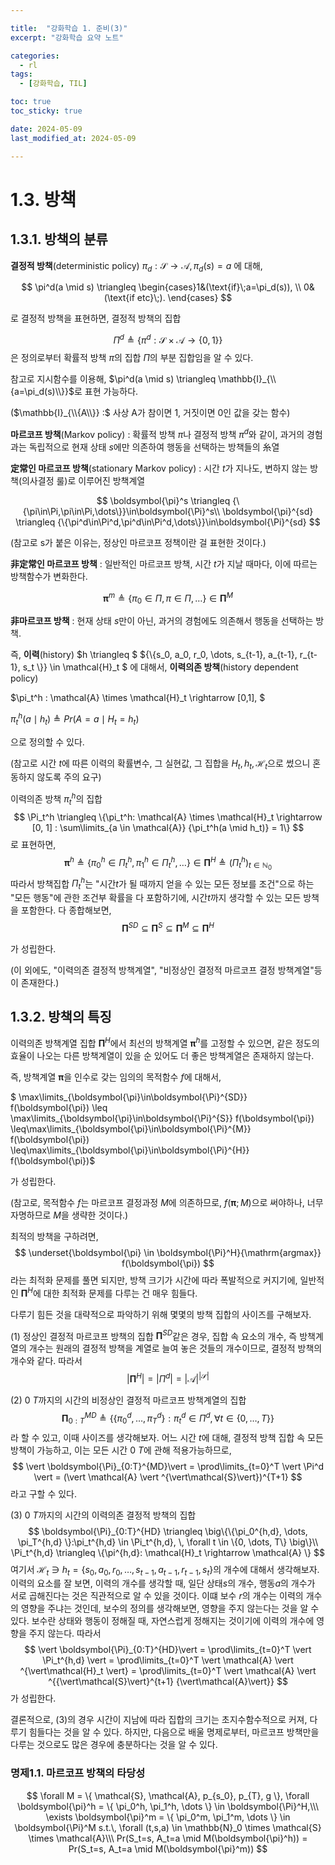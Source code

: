 ```yaml
---

title:  "강화학습 1. 준비(3)"
excerpt: "강화학습 요약 노트"

categories:
  - rl
tags:
  - [강화학습, TIL]

toc: true
toc_sticky: true

date: 2024-05-09
last_modified_at: 2024-05-09

---
```


# 1.3. 방책

## 1.3.1. 방책의 분류

__결정적 방책__(deterministic policy) $\pi_d : \mathcal{S} \rightarrow \mathcal{A}, \pi_d(s) = a$ 에 대해,

$$
\pi^d(a \mid s) \triangleq \begin{cases}1&(\text{if}\;a=\pi_d(s)), \\ 0&(\text{if etc}\;).  \end{cases}
$$

로 결정적 방책을 표현하면,  결정적 방책의 집합 

$$
\Pi^d \triangleq \{\pi^d : \mathcal{S} \times \mathcal{A} \rightarrow \{0,1\} \}
$$
은 정의로부터 확률적 방책 $\pi$의 집합 $\Pi$의 부분 집합임을 알 수 있다.

참고로 지시함수를 이용해, $\pi^d(a \mid s) \triangleq \mathbb{I}_{\\{a=\pi_d(s)\\}}$로 표현 가능하다.

($\mathbb{I}_{\\{A\\}} :$ 사상 A가 참이면 1, 거짓이면 0인 값을 갖는 함수)

__마르코프 방책__(Markov policy) : 확률적 방책 $\pi$나 결정적 방책 $\pi^d$와 같이, 과거의 경험과는 독립적으로 현재 상태 $s$에만 의존하여 행동을 선택하는 방책들의 糸열

__定常인 마르코프 방책__(stationary Markov policy) : 시간 $t$가 지나도, 변하지 않는 방책(의사결정 룰)로 이루어진 방책계열

$$
\boldsymbol{\pi}^s \triangleq {\{\pi\in\Pi,\pi\in\Pi,\dots\}}\in\boldsymbol{\Pi}^s\\
\boldsymbol{\pi}^{sd} \triangleq {\{\pi^d\in\Pi^d,\pi^d\in\Pi^d,\dots\}}\in\boldsymbol{\Pi}^{sd}
$$

(참고로 s가 붙은 이유는, 정상인 마르코프 정책이란 걸 표현한 것이다.)

__非定常인 마르코프 방책__ : 일반적인 마르코프 방책, 시간 $t$가 지날 때마다, 이에 따르는 방책함수가 변화한다.

$$
\boldsymbol{\pi}^m \triangleq {\{\pi_0 \in \Pi, \pi \in \Pi,\dots\}} \in \boldsymbol{\Pi}^M
$$


__非마르코프 방책__ : 현재 상태 $s$만이 아닌, 과거의 경험에도 의존해서 행동을 선택하는 방책.

즉, __이력__(history) $h \triangleq $ ${\\{s_0, a_0, r_0, \dots, s_{t-1}, a_{t-1}, r_{t-1}, s_t \\}} \in \mathcal{H}_t $ 에 대해서, __이력의존 방책__(history dependent policy) 

$\pi_t^h : \mathcal{A} \times \mathcal{H}_t \rightarrow [0,1], $

$\pi_t^h(a \mid h_t) \triangleq Pr(A=a \mid H_t=h_t)$ 

으로 정의할 수 있다.

(참고로 시간 $t$에 따른 이력의 확률변수, 그 실현값, 그 집합을 $H_t, h_t, \mathcal{H}_t$으로 썼으니 혼동하지 않도록 주의 요구)

이력의존 방책 $\pi_t^h$의 집합 $$
\Pi_t^h \triangleq \{\pi_t^h: \mathcal{A} \times \mathcal{H}_t \rightarrow [0, 1] : \sum\limits_{a \in \mathcal{A}} {\pi_t^h(a \mid h_t)} = 1\}
$$
로 표현하면,
$$
\boldsymbol{\pi}^h \triangleq {\{\pi_0^h\in\Pi_t^h,\pi_1^h\in\Pi_t^h,\dots\}}\in \boldsymbol{\Pi}^H \triangleq (\Pi_t^h)_{t\in \mathbb{N}_0}
$$
따라서 방책집합 $\Pi_t^h$는 "시간$t$가 될 때까지 얻을 수 있는 모든 정보를 조건"으로 하는 "모든 행동"에 관한 조건부 확률을 다 포함하기에, 시간$t$까지 생각할 수 있는 모든 방책을 포함한다. 다 종합해보면, 
$$
\boldsymbol{\Pi}^{SD}\subseteq \boldsymbol{\Pi}^{S}\subseteq \boldsymbol{\Pi}^{M}\subseteq\boldsymbol{\Pi}^{H} 
$$   

가 성립한다.

(이 외에도, "이력의존 결정적 방책계열", "비정상인 결정적 마르코프 결정 방책계열"등이 존재한다.)



## 1.3.2. 방책의 특징

이력의존 방책계열 집합 $\boldsymbol{\Pi}^H$에서 최선의 방책계열 $\boldsymbol{\pi}^h$를 고정할 수 있으면, 같은 정도의 효율이 나오는 다른 방책계열이 있을 순 있어도 더 좋은 방책계열은 존재하지 않는다.

즉, 방책계열 $\boldsymbol{\pi}$을 인수로 갖는 임의의 목적함수 $f$에 대해서,

$ \max\limits_{\boldsymbol{\pi}\in\boldsymbol{\Pi}^{SD}} f(\boldsymbol{\pi}) \leq \max\limits_{\boldsymbol{\pi}\in\boldsymbol{\Pi}^{S}} f(\boldsymbol{\pi}) \leq\max\limits_{\boldsymbol{\pi}\in\boldsymbol{\Pi}^{M}} f(\boldsymbol{\pi}) \leq\max\limits_{\boldsymbol{\pi}\in\boldsymbol{\Pi}^{H}} f(\boldsymbol{\pi})$

가 성립한다. 

(참고로, 목적함수 $f$는 마르코프 결정과정 $M$에 의존하므로, $f(\boldsymbol{\pi};M)$으로 써야하나, 너무 자명하므로 $M$을 생략한 것이다.)

최적의 방책을 구하려면,
$$
\underset{\boldsymbol{\pi} \in \boldsymbol{\Pi}^H}{\mathrm{argmax}} f(\boldsymbol{\pi})
$$
 라는 최적화 문제를 풀면 되지만, 방책 크기가 시간에 따라 폭발적으로 커지기에, 일반적인 $\boldsymbol{\Pi}^H$에 대한 최적화 문제를 다루는 건 매우 힘들다.

다루기 힘든 것을 대략적으로 파악하기 위해 몇몇의 방책 집합의 사이즈를 구해보자.

(1) 정상인 결정적 마르코프 방책의 집합 $\boldsymbol{\Pi}^{SD}$같은 경우, 집합 속 요소의 개수, 즉 방책계열의 개수는 원래의 결정적 방책을 계열로 늘여 놓은 것들의 개수이므로, 결정적 방책의 개수와 같다. 따라서
$$
\vert \boldsymbol{\Pi}^H \vert =  \vert \Pi^d \vert = {\vert \mathcal{A} \vert}^{\vert\mathcal{S}\vert}
$$

(2) $0~T$까지의 시간의 비정상인 결정적 마르코프 방책계열의 집합
$$
\boldsymbol{\Pi}_{0:T}^{MD} \triangleq \big\{\{\pi_0^d, \dots, \pi_T^d  \}:\pi_t^d \in \Pi^d, \, \forall t \in \{0, \dots, T\} \big\}
$$
라 할 수 있고, 이때 사이즈를 생각해보자. 어느 시간 $t$에 대해, 결정적 방책 집합 속 모든 방책이 가능하고, 이는 모든 시간 $0~T$에 관해 적용가능하므로, 
$$
\vert \boldsymbol{\Pi}_{0:T}^{MD}\vert = \prod\limits_{t=0}^T \vert \Pi^d \vert = (\vert \mathcal{A} \vert ^{\vert\mathcal{S}\vert})^{T+1}
$$
라고 구할 수 있다.

(3) $0~T$까지의 시간의 이력의존 결정적 방책의 집합
$$
\boldsymbol{\Pi}_{0:T}^{HD} \triangleq \big\{\{\pi_0^{h,d}, \dots, \pi_T^{h,d}  \}:\pi_t^{h,d} \in \Pi_t^{h,d}, \, \forall t \in \{0, \dots, T\} \big\}\\
\Pi_t^{h,d} \triangleq \{\pi^{h,d}: \mathcal{H}_t \rightarrow \mathcal{A}  \}
$$
여기서  $\mathcal{H}_t \ni h_t = \{s_0, a_0,r_0, \dots, s_{t-1},a_{t-1},r_{t-1},s_t \}$의 개수에 대해서 생각해보자. 이력의 요소를 잘 보면, 이력의 개수를 생각할 때, 일단 상태$s$의 개수, 행동$a$의 개수가 서로 곱해진다는 것은 직관적으로 알 수 있을 것이다. 이떄 보수 $r$의 개수는 이력의 개수의 영향을 주냐는 것인데, 보수의 정의를 생각해보면, 영향을 주지 않는다는 것을 알 수 있다. 보수란 상태와 행동이 정해질 때, 자연스럽게 정해지는 것이기에 이력의 개수에 영향을 주지 않는다. 따라서
$$
\vert \boldsymbol{\Pi}_{0:T}^{HD}\vert = \prod\limits_{t=0}^T \vert \Pi_t^{h,d} \vert = \prod\limits_{t=0}^T \vert \mathcal{A} \vert ^{\vert\mathcal{H}_t \vert} = \prod\limits_{t=0}^T \vert \mathcal{A} \vert ^{{\vert\mathcal{S}\vert}^{t+1} {\vert\mathcal{A}\vert}} 
$$
가 성립한다. 

결론적으로, (3)의 경우 시간이 지남에 따라 집합의 크기는 초지수함수적으로 커져, 다루기 힘들다는 것을 알 수 있다. 하지만, 다음으로 배울 명제로부터, 마르코프 방책만을 다루는 것으로도 많은 경우에 충분하다는 것을 알 수 있다.



### 명제1.1. 마르코프 방책의 타당성

$$
\forall M = \{ \mathcal{S}, \mathcal{A}, p_{s_0}, p_{T}, g \}, \forall \boldsymbol{\pi}^h = \{ \pi_0^h, \pi_1^h, \dots \} \in \boldsymbol{\Pi}^H,\\\
\exists \boldsymbol{\pi}^m = \{ \pi_0^m, \pi_1^m, \dots \} \in \boldsymbol{\Pi}^M s.t.\, 
\forall (t,s,a) \in \mathbb{N}_0 \times \mathcal{S} \times \mathcal{A}\\\
Pr(S_t=s, A_t=a \mid M(\boldsymbol{\pi}^h)) = Pr(S_t=s, A_t=a \mid M(\boldsymbol{\pi}^m))
$$



